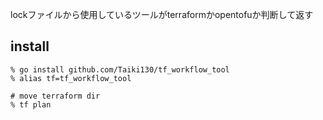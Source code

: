 lockファイルから使用しているツールがterraformかopentofuか判断して返す

## install

```shell
% go install github.com/Taiki130/tf_workflow_tool
% alias tf=tf_workflow_tool

# move terraform dir
% tf plan
```
